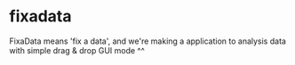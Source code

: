 # fixadata
FixaData means 'fix a data', and we're making a application to analysis data with simple drag &amp; drop GUI mode ^^
